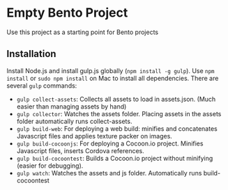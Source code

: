 # Empty Bento Project

Use this project as a starting point for Bento projects 

## Installation

Install Node.js and install gulp.js globally (`npm install -g gulp`). Use `npm install` or `sudo npm install` on Mac to install all dependencies. There are several `gulp` commands:

* `gulp collect-assets`: Collects all assets to load in assets.json. (Much easier than managing assets by hand)
* `gulp collector`: Watches the assets folder. Placing assets in the assets folder automatically runs collect-assets.
* `gulp build-web`: For deploying a web build: minifies and concatenates Javascript files and applies texture packer on images. 
* `gulp build-cocoonjs`: For deploying a Cocoon.io project. Minifies Javascript files, inserts Cordova references.
* `gulp build-cocoontest`: Builds a Cocoon.io project without minifying (easier for debugging).
* `gulp watch`: Watches the assets and js folder. Automatically runs build-cocoontest